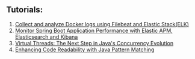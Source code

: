 ## Tutorials:

1. [Collect and analyze Docker logs using Filebeat and Elastic Stack(ELK)](https://github.com/cosminseceleanu/tutorials/blob/master/docker-logs-elk/docs/index.md)
2. [Monitor Spring Boot Application Performance with Elastic APM, Elasticsearch and Kibana](https://github.com/cosminseceleanu/tutorials/blob/master/elastic-apm-java/docs/index.md)
3. [Virtual Threads: The Next Step in Java's Concurrency Evolution](./docs/virtual-threads/index.md)
4. [Enhancing Code Readability with Java Pattern Matching](./docs/pattern-matching/index.md)
